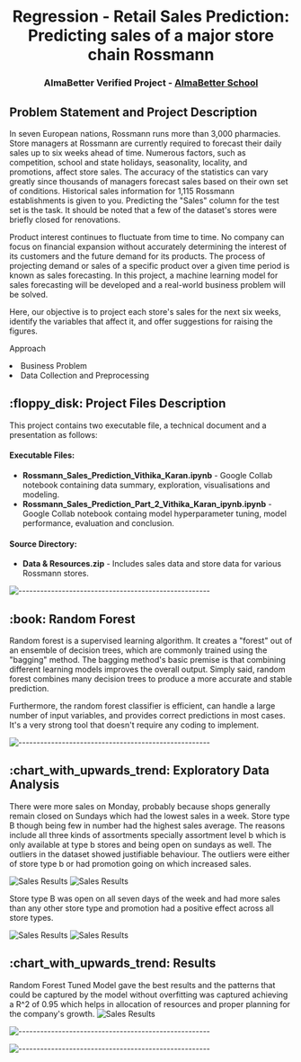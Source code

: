 
<p align="center"> 
  
</p>
<h1 align="center">  Regression - Retail Sales Prediction: Predicting sales of a major store chain Rossmann
 </h1>
<h3 align="center"> AlmaBetter Verified Project - <a href="https://www.almabetter.com/"> AlmaBetter School </a> </h5>

<p align="center"> 
</p>
<h2> Problem Statement and Project Description</h2>

<p>In seven European nations, Rossmann runs more than 3,000 pharmacies. Store managers at Rossmann are currently required to forecast their daily sales up to six weeks ahead of time. Numerous factors, such as competition, school and state holidays, seasonality, locality, and promotions, affect store sales. The accuracy of the statistics can vary greatly since thousands of managers forecast sales based on their own set of conditions. Historical sales information for 1,115 Rossmann establishments is given to you. Predicting the "Sales" column for the test set is the task. It should be noted that a few of the dataset's stores were briefly closed for renovations.</p>

<p>Product interest continues to fluctuate from time to time. No company can focus on financial expansion without accurately determining the interest of its customers and the future demand for its products. The process of projecting demand or sales of a specific product over a given time period is known as sales forecasting. In this project, a machine learning model for sales forecasting will be developed and a real-world business problem will be solved.

Here, our objective is to project each store's sales for the next six weeks, identify the variables that affect it, and offer suggestions for raising the figures.

Approach
<li> Business Problem 
<li> Data Collection and Preprocessing <p>

<h2> :floppy_disk: Project Files Description</h2>

<p>This project contains two executable file, a technical document and a presentation as follows:</p>
<h4>Executable Files:</h4>
<ul>
  <li><b>Rossmann_Sales_Prediction_Vithika_Karan.ipynb</b> - Google Collab notebook containing data summary, exploration, visualisations and modeling.</li>
  <li><b>Rossmann_Sales_Prediction_Part_2_Vithika_Karan_ipynb.ipynb</b> - Google Collab notebook containg model hyperparameter tuning, model performance, evaluation and conclusion.</li>
</ul>


<h4>Source Directory:</h4>
<ul>
  <li><b>Data & Resources.zip</b> - Includes sales data and store data for various Rossmann stores.</li>
</ul>

![-----------------------------------------------------](https://raw.githubusercontent.com/andreasbm/readme/master/assets/lines/rainbow.png)

<h2> :book: Random Forest</h2>

<p>Random forest is a supervised learning algorithm. It creates a "forest" out of an ensemble of decision trees, which are commonly trained using the "bagging" method. The bagging method's basic premise is that combining different learning models improves the overall output.
Simply said, random forest combines many decision trees to produce a more accurate and stable prediction.
</p>

<p>Furthermore, the random forest classifier is efficient, can handle a large number of input variables, and provides correct predictions in most cases. It's a very strong tool that doesn't require any coding to implement.</p>


![-----------------------------------------------------](https://raw.githubusercontent.com/andreasbm/readme/master/assets/lines/rainbow.png)

<h2> :chart_with_upwards_trend: Exploratory Data Analysis</h2>
<p>There were more sales on Monday, probably because shops generally remain closed on Sundays which had the lowest sales in a week. 
Store type B though being few in number had the highest sales average. The reasons include all three kinds of assortments specially assortment level b which is only available at type b stores and being open on sundays as well.
The outliers in the dataset showed justifiable behaviour. The outliers were either of store type b or had promotion going on which increased sales.</p>
<img src="image/DayOfWeek.png" alt="Sales Results" style="max-width:40%;"> <img src="image/storetypeb.png" alt="Sales Results" style="max-width:40%;">
<p>Store type B was open on all seven days of the week and had more sales than any other store type and promotion had a positive effect across all store types.<p>
<img src="image/salesb.png" alt="Sales Results" style="max-width:40%;"> <img src="image/promotion.png" alt="Sales Results" style="max-width:40%;">

<h2> :chart_with_upwards_trend: Results</h2>
<p>Random Forest Tuned Model gave the best results and the patterns that could be captured by the model without overfitting was captured achieving a R^2 of 0.95 which helps in allocation of resources and proper planning for the company's growth.
            <img src="image/result.png" alt="Sales Results" style="max-width:70%;"><p>


![-----------------------------------------------------](https://raw.githubusercontent.com/andreasbm/readme/master/assets/lines/rainbow.png)




![-----------------------------------------------------](https://raw.githubusercontent.com/andreasbm/readme/master/assets/lines/rainbow.png)
